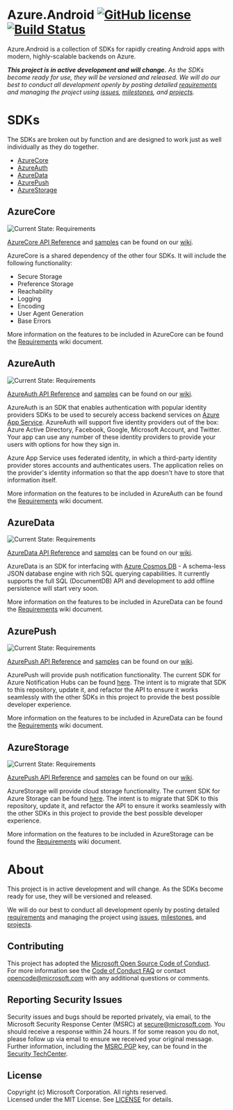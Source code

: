 # Azure.Android [![GitHub license](https://img.shields.io/badge/license-MIT-lightgrey.svg)](LICENSE) [![Build Status](https://travis-ci.org/Azure/Azure.Android.svg?branch=master)](https://travis-ci.org/Azure/Azure.Android)

Azure.Android is a collection of SDKs for rapidly creating Android apps with modern, highly-scalable backends on Azure.

_**This project is in active development and will change.** As the SDKs become ready for use, they will be versioned and released. We will do our best to conduct all development openly by posting detailed [requirements](https://github.com/Azure/Azure.Android/wiki/Requirements) and managing the project using [issues](https://github.com/Azure/Azure.Android/issues), [milestones](https://github.com/Azure/Azure.Android/milestones), and [projects](https://github.com/Azure/Azure.Android/projects)._

# SDKs
The SDKs are broken out by function and are designed to work just as well individually as they do together.
- [AzureCore](#AzureCore)
- [AzureAuth](#AzureAuth)
- [AzureData](#AzureData)
- [AzurePush](#AzurePush)
- [AzureStorage](#AzureStorage)

## AzureCore
![Current State: Requirements](https://img.shields.io/badge/Current_State-Requirements-red.svg)

[AzureCore API Reference](https://github.com/Azure/Azure.Android/wiki/AzureCore) and [samples](https://github.com/Azure/Azure.Android/wiki/AzureCore) can be found on our [wiki](https://github.com/Azure/Azure.Android/wiki).

AzureCore is a shared dependency of the other four SDKs. It will include the following functionality:
- Secure Storage
- Preference Storage
- Reachability
- Logging
- Encoding
- User Agent Generation
- Base Errors

More information on the features to be included in AzureCore can be found the [Requirements](https://github.com/Azure/Azure.Android/wiki/Requirements-AzureCore) wiki document.


## AzureAuth
![Current State: Requirements](https://img.shields.io/badge/Current_State-Requirements-red.svg)

[AzureAuth API Reference](https://github.com/Azure/Azure.Android/wiki/AzureAuth) and [samples](https://github.com/Azure/Azure.Android/wiki/AzureAuth) can be found on our [wiki](https://github.com/Azure/Azure.Android/wiki).

AzureAuth is an SDK that enables authentication with popular identity providers SDKs to be used to securely access backend services on [Azure App Service](https://docs.microsoft.com/en-us/azure/app-service/app-service-authentication-overview). AzureAuth will support five identity providers out of the box: Azure Active Directory, Facebook, Google, Microsoft Account, and Twitter. Your app can use any number of these identity providers to provide your users with options for how they sign in.

Azure App Service uses federated identity, in which a third-party identity provider stores accounts and authenticates users. The application relies on the provider's identity information so that the app doesn't have to store that information itself. 

More information on the features to be included in AzureAuth can be found the [Requirements](https://github.com/Azure/Azure.Android/wiki/Requirements-AzureAuth) wiki document.


## AzureData
![Current State: Requirements](https://img.shields.io/badge/Current_State-Requirements-red.svg)

[AzureData API Reference](https://github.com/Azure/Azure.Android/wiki/AzureData) and [samples](https://github.com/Azure/Azure.Android/wiki/AzureData) can be found on our [wiki](https://github.com/Azure/Azure.Android/wiki).

AzureData is an SDK for interfacing with [Azure Cosmos DB](https://docs.microsoft.com/en-us/azure/cosmos-db/sql-api-introduction) - A schema-less JSON database engine with rich SQL querying capabilities. It currently supports the full SQL (DocumentDB) API and development to add offline persistence will start very soon.


More information on the features to be included in AzureData can be found the [Requirements](https://github.com/Azure/Azure.Android/wiki/Requirements-AzureData) wiki document.


## AzurePush
![Current State: Requirements](https://img.shields.io/badge/Current_State-Requirements-red.svg)

[AzurePush API Reference](https://github.com/Azure/Azure.Android/wiki/AzurePush) and [samples](https://github.com/Azure/Azure.Android/wiki/AzurePush) can be found on our [wiki](https://github.com/Azure/Azure.Android/wiki).

AzurePush will provide push notification functionality.  The current SDK for Azure Notification Hubs can be found [here](https://github.com/Azure/azure-notificationhubs/tree/master/Android/notification-hubs-sdk). The intent is to migrate that SDK to this repository, update it, and refactor the API to ensure it works seamlessly with the other SDKs in this project to provide the best possible developer experience.


More information on the features to be included in AzureData can be found the [Requirements](https://github.com/Azure/Azure.Android/wiki/Requirements-AzurePush) wiki document.


## AzureStorage
![Current State: Requirements](https://img.shields.io/badge/Current_State-Requirements-red.svg)

[AzurePush API Reference](https://github.com/Azure/Azure.Android/wiki/AzurePush) and [samples](https://github.com/Azure/Azure.Android/wiki/AzurePush) can be found on our [wiki](https://github.com/Azure/Azure.Android/wiki).

AzureStorage will provide cloud storage functionality.  The current SDK for Azure Storage can be found [here](https://github.com/Azure/azure-storage-android). The intent is to migrate that SDK to this repository, update it, and refactor the API to ensure it works seamlessly with the other SDKs in this project to provide the best possible developer experience.

More information on the features to be included in AzureStorage can be found the [Requirements](https://github.com/Azure/Azure.Android/wiki/Requirements-AzureStorage) wiki document.


# About
This project is in active development and will change. As the SDKs become ready for use, they will be versioned and released.

We will do our best to conduct all development openly by posting detailed [requirements](https://github.com/Azure/Azure.Android/wiki/Requirements) and managing the project using [issues](https://github.com/Azure/Azure.Android/issues), [milestones](https://github.com/Azure/Azure.Android/milestones), and [projects](https://github.com/Azure/Azure.Android/projects).

## Contributing
This project has adopted the [Microsoft Open Source Code of Conduct](https://opensource.microsoft.com/codeofconduct/).  
For more information see the [Code of Conduct FAQ](https://opensource.microsoft.com/codeofconduct/faq/) or contact [opencode@microsoft.com](mailto:opencode@microsoft.com) with any additional questions or comments.

## Reporting Security Issues
Security issues and bugs should be reported privately, via email, to the Microsoft Security Response Center (MSRC) at [secure@microsoft.com](mailto:secure@microsoft.com). You should receive a response within 24 hours. If for some reason you do not, please follow up via email to ensure we received your original message. Further information, including the [MSRC PGP](https://technet.microsoft.com/en-us/security/dn606155) key, can be found in the [Security TechCenter](https://technet.microsoft.com/en-us/security/default).

## License
Copyright (c) Microsoft Corporation. All rights reserved.  
Licensed under the MIT License.  See [LICENSE](License) for details.